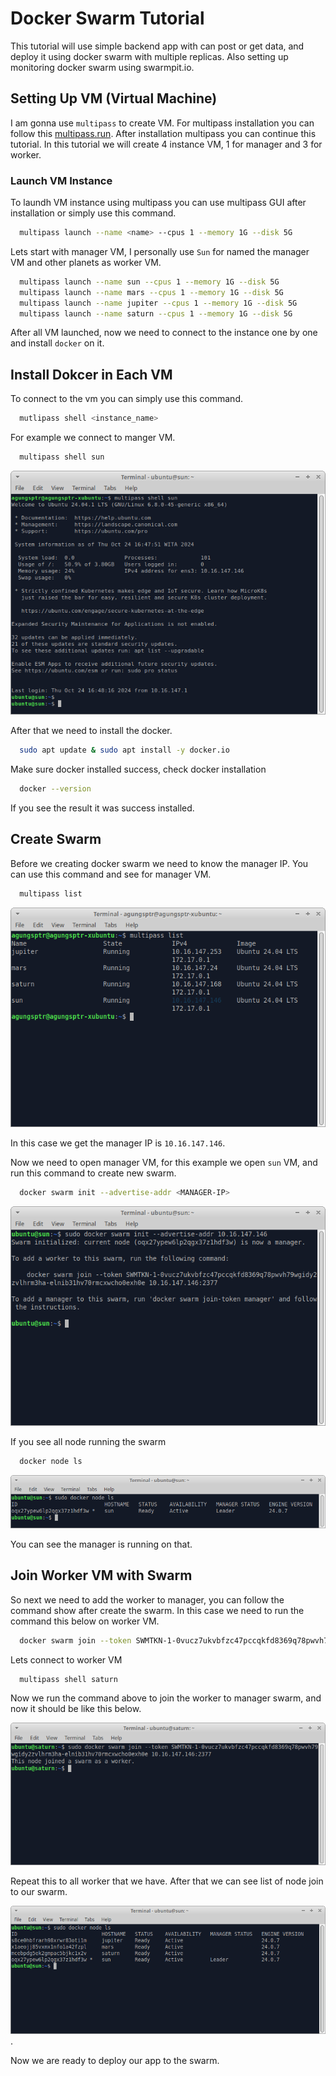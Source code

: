 # Docker Swarm Tutorial

This tutorial will use simple backend app with can post or get data, and deploy it using docker swarm with multiple replicas. Also setting up monitoring docker swarm using swarmpit.io.

## Setting Up VM (Virtual Machine)

I am gonna use `multipass` to create VM. For multipass installation you can follow this [multipass.run](https://multipass.run). After installation multipass you can continue this tutorial. In this tutorial we will create 4 instance VM, 1 for manager and 3 for worker.

### Launch VM Instance

To laundh VM instance using multipass you can use multipass GUI after installation or simply use this command.

```sh
  multipass launch --name <name> --cpus 1 --memory 1G --disk 5G
```

Lets start with manager VM, I personally use `Sun` for named the manager VM and other planets as worker VM.

```sh
  multipass launch --name sun --cpus 1 --memory 1G --disk 5G
  multipass launch --name mars --cpus 1 --memory 1G --disk 5G
  multipass launch --name jupiter --cpus 1 --memory 1G --disk 5G
  multipass launch --name saturn --cpus 1 --memory 1G --disk 5G
```

After all VM launched, now we need to connect to the instance one by one and install `docker` on it.

## Install Dokcer in Each VM

To connect to the vm you can simply use this command.

```sh
  mutlipass shell <instance_name>
```

For example we connect to manger VM.

```sh
  multipass shell sun
```

![multipass shell sun output](images/multipass-shell-sun.png)

After that we need to install the docker.

```sh
  sudo apt update & sudo apt install -y docker.io
```

Make sure docker installed success, check docker installation

```sh
  docker --version
```

If you see the result it was success installed.

## Create Swarm

Before we creating docker swarm we need to know the manager IP. You can use this command and see for manager VM.

```sh
  multipass list
```

![multipass list outpus](images/multipass-list.png)

In this case we get the manager IP is `10.16.147.146`.

Now we need to open manager VM, for this example we open `sun` VM, and run this command to create new swarm.

```sh
  docker swarm init --advertise-addr <MANAGER-IP>
```

![docker swarm](images/multipass-docker-swarm.png)

If you see all node running the swarm

```sh
  docker node ls
```

![docker node ls](images/docker-node-ls.png)

You can see the manager is running on that. 

## Join Worker VM with Swarm

So next we need to add the worker to manager, you can follow the command show after create the swarm. In this case we need to run the command this below on worker VM.

```sh
  docker swarm join --token SWMTKN-1-0vucz7ukvbfzc47pccqkfd8369q78pwvh79wgidy2zvlhrm3ha-elnib31hv70rmcxwcho0exh0e 10.16.147.146:2377
```

Lets connect to worker VM

```sh
  multipass shell saturn
```

Now we run the command above to join the worker to manager swarm, and now it should be like this below.

![docker swarm join](images/docker-swarm-join.png)

Repeat this to all worker that we have. After that we can see list of node join to our swarm.

![docker swarm ls after joined](images/docker-node-ls-after-join.png).

Now we are ready to deploy our app to the swarm.